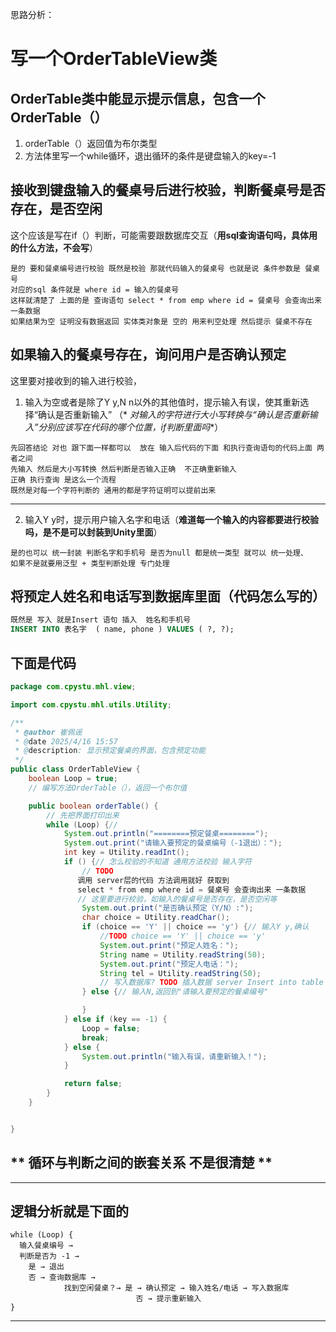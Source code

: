 思路分析：

# 写一个OrderTableView类

## OrderTable类中能显示提示信息，包含一个OrderTable（）

1. orderTable（）返回值为布尔类型
2. 方法体里写一个while循环，退出循环的条件是键盘输入的key=-1

## 接收到键盘输入的餐桌号后进行校验，判断餐桌号是否存在，是否空闲
这个应该是写在if（）判断，可能需要跟数据库交互（**用sql查询语句吗，具体用的什么方法，不会写**）
```
是的 要和餐桌编号进行校验 既然是校验 那就代码输入的餐桌号 也就是说 条件参数是 餐桌号  
对应的sql 条件就是 where id = 输入的餐桌号  
这样就清楚了 上面的是 查询语句 select * from emp where id = 餐桌号 会查询出来 一条数据  
如果结果为空 证明没有数据返回 实体类对象是 空的 用来判空处理 然后提示 餐桌不存在
```
## 如果输入的餐桌号存在，询问用户是否确认预定

这里要对接收到的输入进行校验，

1. 输入为空或者是除了Y y,N n以外的其他值时，提示输入有误，使其重新选择“确认是否重新输入” （*
   *对输入的字符进行大小写转换与“确认是否重新输入”分别应该写在代码的哪个位置，if判断里面吗**）  
```
先回答结论 对也 跟下面一样都可以  放在 输入后代码的下面 和执行查询语句的代码上面 两者之间
先输入 然后是大小写转换 然后判断是否输入正确  不正确重新输入
正确 执行查询 是这么一个流程 
既然是对每一个字符判断的 通用的都是字符证明可以提前出来 
```
---
2. 输入Y y时，提示用户输入名字和电话（**难道每一个输入的内容都要进行校验吗，是不是可以封装到Unity里面**）
```
是的也可以 统一封装 判断名字和手机号 是否为null 都是统一类型 就可以 统一处理、
如果不是就要用泛型 + 类型判断处理 专门处理
```
## 将预定人姓名和电话写到数据库里面（**代码怎么写的**）
``` sql
既然是 写入 就是Insert 语句 插入  姓名和手机号 
INSERT INTO 表名字  ( name, phone ) VALUES ( ?, ?);
```
## 下面是代码

````java
package com.cpystu.mhl.view;

import com.cpystu.mhl.utils.Utility;

/**
 * @author 崔佩谣
 * @date 2025/4/16 15:57
 * @description: 显示预定餐桌的界面，包含预定功能
 */
public class OrderTableView {
	boolean Loop = true;
	// 编写方法OrderTable（），返回一个布尔值

	public boolean orderTable() {
		// 先把界面打印出来
		while (Loop) {//
			System.out.println("========预定餐桌========");
			System.out.print("请输入要预定的餐桌编号（-1退出）：");
			int key = Utility.readInt();
			if () {// 怎么校验的不知道 通用方法校验 输入字符
				// TODO
               调用 server层的代码 方法调用就好 获取到  
               select * from emp where id = 餐桌号 会查询出来 一条数据
               // 这里要进行校验，如输入的餐桌号是否存在，是否空闲等
				System.out.print("是否确认预定（Y/N）:");
				char choice = Utility.readChar();
				if (choice == 'Y' || choice == 'y') {// 输入Y y,确认
					//TODO choice == 'Y' || choice == 'y'
					System.out.print("预定人姓名：");
					String name = Utility.readString(50);
					System.out.print("预定人电话：");
					String tel = Utility.readString(50);
					// 写入数据库? TODO 插入数据 server Insert into table () values ()
				} else {// 输入N,返回到"请输入要预定的餐桌编号"

				}
			} else if (key == -1) {
				Loop = false;
				break;
			} else {
				System.out.println("输入有误，请重新输入！");
			}

			return false;
		}
	}


}
````

## ** 循环与判断之间的嵌套关系 不是很清楚 **

--------------------------------------------------
## 逻辑分析就是下面的 

```text
while (Loop) {
  输入餐桌编号 →
  判断是否为 -1 →
    是 → 退出
    否 → 查询数据库 →
            找到空闲餐桌？→ 是 → 确认预定 → 输入姓名/电话 → 写入数据库
                            否 → 提示重新输入
}
```

------------------------------------------------------------
